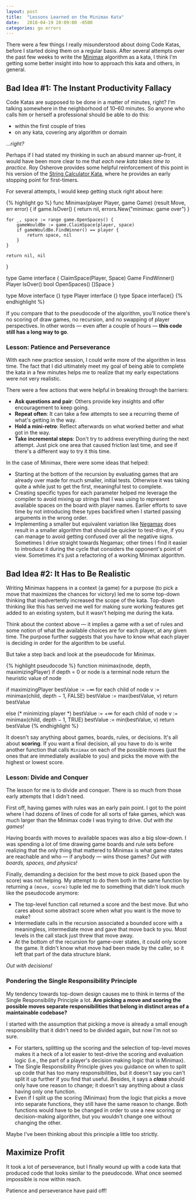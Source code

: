 ```yaml
---
layout: post
title:  "Lessons Learned on the Minimax Kata"
date:   2018-04-19 20:09:00 -0500
categories: go errors
---
```


There were a few things I really misunderstood about doing Code Katas, before I started doing them on a regular basis.  After several attempts over the past few weeks to write  the [Minimax][minimax] algorithm as a kata, I think I'm getting some better insight into how to approach this kata and others, in general.


[minimax]: https://en.wikipedia.org/wiki/Minimax#Pseudocode


## Bad Idea #1: The Instant Productivity Fallacy

Code Katas are supposed to be done in a matter of minutes, right?  I'm talking somewhere in the neighborhood of 10–60 minutes.  So anyone who calls him or herself a professional should be able to do this:

- within the first couple of tries
- on any kata, covering any algorithm or domain

*...right?*

Perhaps if I had stated my thinking in such an absurd manner up-front, it would have been more clear to me that *each new kata takes time to practice*.  Roy Osherove provides some helpful reinforcement of this point in his version of the [String Calculator Kata][string-calculator], where he provides an early stopping point for first-timers.

[string-calculator]: http://osherove.com/tdd-kata-1/

For several attempts, I would keep getting stuck right about here:

{% highlight go %}
func Minimax(player Player, game Game) (result Move, err error) {
	if game.IsOver() {
		return nil, errors.New("minimax: game over")
	}

	for _, space := range game.OpenSpaces() {
		gameWouldBe := game.ClaimSpace(player, space)
		if gameWouldBe.FindWinner() == player {
			return space, nil
		}
	}

	return nil, nil
}

type Game interface {
	ClaimSpace(Player, Space) Game
	FindWinner() Player
	IsOver() bool
	OpenSpaces() []Space
}

type Move interface {}
type Player interface {}
type Space interface{}
{% endhighlight %}

If you compare that to the pseudocode of the algorithm, you'll notice there's no scoring of draw games, no recursion, and no swapping of player perspectives.  In other words — even after a couple of hours — **this code still has a long way to go**.


### Lesson: Patience and Perseverance

With each new practice session, I could write more of the algorithm in less time.  The fact that I did ultimately meet my goal of being able to complete the kata in a few minutes helps me to realize that my early expectations were not very realistic.

There were a few actions that were helpful in breaking through the barriers:

* **Ask questions and pair**: Others provide key insights and offer encouragement to keep going.
* **Repeat often**: It can take a few attempts to see a recurring theme of what's getting in the way.
* **Hold a mini-retro**: Reflect afterwards on what worked better and what got in the way.
* **Take incremental steps**: Don't try to address everything during the next attempt.  Just pick one area that caused friction last time, and see if there's a different way to try it this time.

In the case of Minimax, there were some ideas that helped:

* Starting at the bottom of the recursion by evaluating games that are already over made for much smaller, initial tests.  Otherwise it was taking quite a while just to get the first, meaningful test to complete.
* Creating specific types for each parameter helped me leverage the compiler to avoid mixing up strings that I was using to represent available spaces on the board with player names.  Earlier efforts to save time by not introducing these types backfired when I started passing arguments in the wrong order.
* Implementing a smaller but equivalent variation like [Negamax][negamax] does result in a smaller algorithm that should be quicker to test-drive, if you can manage to avoid getting confused over all the negative signs.  Sometimes I drive straight towards Negamax; other times I find it easier to introduce it during the cycle that considers the opponent's point of view.  Sometimes it's just a refactoring of a working Minimax algorithm.

[negamax]: https://en.wikipedia.org/wiki/Negamax


## Bad Idea #2: It Has to Be Realistic

Writing Minimax happens in a context (a game) for a purpose (to pick a move that maximizes the chances for victory) led me to some top-down thinking that inadvertently increased the scope of the kata.  Top-down thinking like this has served me well for making sure working features get added to an existing system, but it wasn't helping me during the kata.

Think about the context above — it implies a game with a set of rules and some notion of what the available choices are for each player, at any given time.  The purpose further suggests that you have to know what each player is deciding in order for the algorithm to be useful.

But take a step back and look at the pseudocode for Minimax.

{% highlight pseudocode %}
function minimax(node, depth, maximizingPlayer)
  if depth = 0 or node is a terminal node
    return the heuristic value of node

  if maximizingPlayer
    bestValue := −∞
    for each child of node
      v := minimax(child, depth − 1, FALSE)
      bestValue := max(bestValue, v)
    return bestValue

  else (* minimizing player *)
    bestValue := +∞
    for each child of node
      v := minimax(child, depth − 1, TRUE)
      bestValue := min(bestValue, v)
    return bestValue
{% endhighlight %}

It doesn't say anything about games, boards, rules, or decisions.  It's all about **scoring**.  If you want a final decision, all you have to do is write another function that calls `Minimax` on each of the possible moves (just the ones that are immediately available to you) and picks the move with the highest or lowest score. 


### Lesson: Divide and Conquer

The lesson for me is to divide and conquer.  There is so much from those early attempts that I didn't need.

First off, having games with rules was an early pain point.  I got to the point where I had dozens of lines of code for all sorts of fake games, which was much larger than the Minimax code I was trying to drive.  *Out with the games!*

Having boards with moves to available spaces was also a big slow-down.  I was spending a lot of time drawing game boards and rule sets before realizing that the only thing that mattered to Minimax is what game states are reachable and who — if anybody — wins those games?  *Out with boards, spaces, and physics!*

Finally, demanding a decision for the best move to pick (based upon the score) was not helping.  My attempt to do them both in the same function by returning a `(move, score)` tuple led me to something that didn't look much like the pseudocode anymore:

* The top-level function call returned a score and the best move.  But who cares about some abstract score when what you want is the move to make?
* Intermediate calls in the recursion associated a bounded score with a meaningless, intermediate move and gave that move back to you.  Most levels in the call stack just threw that move away.
* At the bottom of the recursion for game-over states, it could only score the game.  It didn't know what move had been made by the caller, so it left that part of the data structure blank.  

*Out with decisions!*


### Pondering the Single Responsibility Principle

My tendency towards top-down design causes me to think in terms of the Single Responsibility Principle a lot.  **Are picking a move and scoring the possible moves separate responsibilities that belong in distinct areas of a maintainable codebase?**

I started with the assumption that picking a move is already a small enough responsibility that it didn't need to be divided again, but now I'm not so sure.

* For starters, splitting up the scoring and the selection of top-level moves makes it a heck of a lot easier to test-drive the scoring and evaluation logic (i.e., the part of a player's decision making logic that is Minimax).
* The Single Responsibility Principle gives you guidance on when to split up code that has too many responsibilities, but it doesn't say you can't split it up further if you find that useful.  Besides, it says a ***class*** should only have one reason to change; it doesn't say anything about a class having only one function.  
* Even if I split up the scoring (Minimax) from the logic that picks a move into separate functions, they still have the same reason to change.  Both functions would have to be changed in order to use a new scoring or decision-making algorithm, but you wouldn't change one without changing the other.

Maybe I've been thinking about this principle a little too strictly.


## Maximize Profit

It took a lot of perseverance, but I finally wound up with a code kata that produced code that looks similar to the pseudocode.  What once seemed impossible is now within reach.

Patience and perseverance have paid off!
